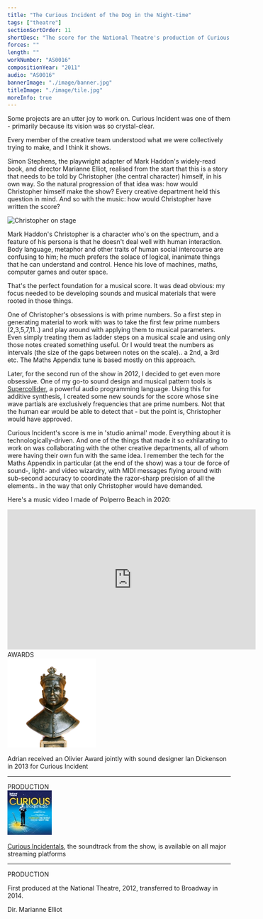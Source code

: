 ```yaml
---
title: "The Curious Incident of the Dog in the Night-time"
tags: ["theatre"]
sectionSortOrder: 11
shortDesc: "The score for the National Theatre's production of Curious Incident"
forces: ""
length: ""
workNumber: "AS0016"
compositionYear: "2011"
audio: "AS0016"
bannerImage: "./image/banner.jpg"
titleImage: "./image/tile.jpg"
moreInfo: true
---
```


<div class="flex flex-col gap-4">
    <p>
       Some projects are an utter joy to work on. Curious Incident was one of them - primarily because its vision was so crystal-clear.</p>
    <p>
        Every member of the creative team understood what we were collectively trying to make, and I think it shows.</p>
    <p>
        Simon Stephens, the playwright adapter of Mark Haddon's widely-read book, and director Marianne Elliot, realised from the start that this is a story that needs to be told by Christopher (the central character) himself, in his own way. So the natural progression of that idea was: how would Christopher himself make the show? Every creative department held this question in mind. And so with the music: how would Christopher have written the score?</p>
    <div class="pdContentImg">
        <img src="/public/AS0016-extra/image/948-060.JPG" alt="Christopher on stage">
    </div>
    <p>
        Mark Haddon's Christopher is a character who's on the spectrum, and a feature of his persona is that he doesn't deal well with human interaction. Body language, metaphor and other traits of human social intercourse are confusing to him; he much prefers the solace of logical, inanimate things that he can understand and control. Hence his love of machines, maths, computer games and outer space.</p>
    <p>
        That's the perfect foundation for a musical score. It was dead obvious: my focus needed to be developing sounds and musical materials that were rooted in those things. </p>
    <p>
        One of Christopher's obsessions is with prime numbers. So a first step in generating material to work with was to take the first few prime numbers (2,3,5,7,11..) and play around with applying them to musical parameters. Even simply treating them as ladder steps on a musical scale and using only those notes created something useful. Or I would treat the numbers as intervals (the size of the gaps between notes on the scale).. a 2nd, a 3rd etc. The Maths Appendix tune is based mostly on this approach.</p>
    <p>
        Later, for the second run of the show in 2012, I decided to get even more obsessive. One of my go-to sound design and musical pattern tools is <a href="https://supercollider.github.io/">Supercollider</a>, a powerful audio programming language. Using this for additive synthesis, I created some new sounds for the score whose sine wave partials are exclusively frequencies that are prime numbers. Not that the human ear would be able to detect that - but the point is, Christopher would have approved.
    <p>
        Curious Incident's score is me in 'studio animal' mode. Everything about it is technologically-driven. And one of the things that made it so exhilarating to work on was collaborating with the other creative departments, all of whom were having their own fun with the same idea. I remember the tech for the Maths Appendix in particular (at the end of the show) was a tour de force of sound-, light- and video wizardry, with MIDI messages flying around with sub-second accuracy to coordinate the razor-sharp precision of all the elements.. in the way that only Christopher would have demanded.
    </p>
    <p>
        Here's a music video I made of Polperro Beach in 2020:
    </p>
    <div class="pdVideoFrame">
        <iframe width="560" height="315" src="https://www.youtube.com/embed/g9ZhC1B8HUU" title="YouTube video player" frameborder="0" allow="accelerometer; clipboard-write; encrypted-media; gyroscope; picture-in-picture" allowfullscreen></iframe>
    </div>
</div>

<div class="pt-4 flex flex-col gap-4">
    <div class="flex flex-col gap-4">
        <div class="flex flex-row gap-2 w-full justify-between items-center">
            <div class="text-xl font-bold">AWARDS</div>
            <div class="w-12 h-12">
                <img src="/public/misc/OlivierStatueTransparent.png" alt="Olivier statue">
            </div>
        </div>
        <p>Adrian received an Olivier Award jointly with sound designer Ian Dickenson in 2013 for Curious Incident</p>
    </div>
    <hr />
    <div class="flex flex-col gap-4">
        <div class="text-xl font-bold">PRODUCTION</div>
        <div class="pdSidebarImage">
            <a href="https://open.spotify.com/album/5etxggieLYunuZ3drXjFb2?si=GmQOneoTR-qTfKLhMfrtWA"><img src="/public/misc/CuriousIncidentals100x100.jpg" alt="Curious Incidentals"></a>
        </div>
        <p><a href="https://open.spotify.com/album/5etxggieLYunuZ3drXjFb2?si=GmQOneoTR-qTfKLhMfrtWA">Curious Incidentals</a>, the soundtrack from the show, is available on all major streaming platforms</p>
    </div>
    <hr />
     <div class="flex flex-col gap-4">
        <div class="text-xl font-bold">PRODUCTION</div>
        <p>First produced at the National Theatre, 2012, transferred to Broadway in 2014.</p>
        <p>Dir. Marianne Elliot</p>
    </div>
</div>
